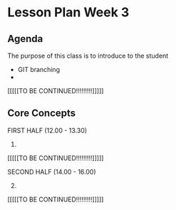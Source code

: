 # Lesson Plan Week 3

## Agenda

The purpose of this class is to introduce to the student

-   GIT branching
-

[[[[[TO BE CONTINUED!!!!!!!!!]]]]]

## Core Concepts

FIRST HALF (12.00 - 13.30)

1.

[[[[[TO BE CONTINUED!!!!!!!!!]]]]]

SECOND HALF (14.00 - 16.00)

2.

[[[[[TO BE CONTINUED!!!!!!!!!]]]]]
